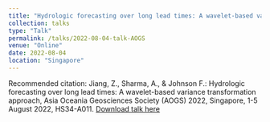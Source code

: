 ```yaml
---
title: "Hydrologic forecasting over long lead times: A wavelet-based variance transformation approach"
collection: talks
type: "Talk"
permalink: /talks/2022-08-04-talk-AOGS
venue: "Online"
date: 2022-08-04
location: "Singapore"
---
```


Recommended citation: Jiang, Z., Sharma, A., & Johnson F.: Hydrologic forecasting over long lead times: A wavelet-based variance transformation approach, Asia Oceania Geosciences Society (AOGS) 2022, Singapore, 1-5 August 2022, HS34-A011. [Download talk here](http://LixianSu.github.io/files/Jiang-AOGS-2022-2.pdf)
